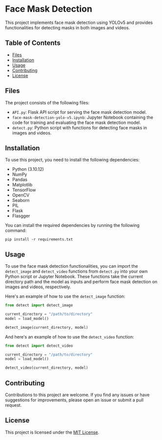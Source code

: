 # Face Mask Detection

This project implements face mask detection using YOLOv5 and provides functionalities for detecting masks in both images and videos.

## Table of Contents

- [Files](#files)
- [Installation](#installation)
- [Usage](#usage)
- [Contributing](#contributing)
- [License](#license)

## Files

The project consists of the following files:

- `API.py`: Flask API script for serving the face mask detection model.
- `face-mask-detection-yolo-v5.ipynb`: Jupyter Notebook containing the code for training and evaluating the face mask detection model.
- `detect.py`: Python script with functions for detecting face masks in images and videos.

## Installation

To use this project, you need to install the following dependencies:

- Python (3.10.12)
- NumPy
- Pandas
- Matplotlib
- TensorFlow
- OpenCV
- Seaborn
- PIL
- Flask
- Flasgger

You can install the required dependencies by running the following command:

```
pip install -r requirements.txt
```

## Usage

To use the face mask detection functionalities, you can import the `detect_image` and `detect_video` functions from `detect.py` into your own Python script or Jupyter Notebook. These functions take the current directory path and the model as inputs and perform face mask detection on images and videos, respectively.

Here's an example of how to use the `detect_image` function:

```python
from detect import detect_image

current_directory = "/path/to/directory"
model = load_model()

detect_image(current_directory, model)
```

And here's an example of how to use the `detect_video` function:

```python
from detect import detect_video

current_directory = "/path/to/directory"
model = load_model()

detect_video(current_directory, model)
```

## Contributing

Contributions to this project are welcome. If you find any issues or have suggestions for improvements, please open an issue or submit a pull request.

## License

This project is licensed under the [MIT License](LICENSE).
